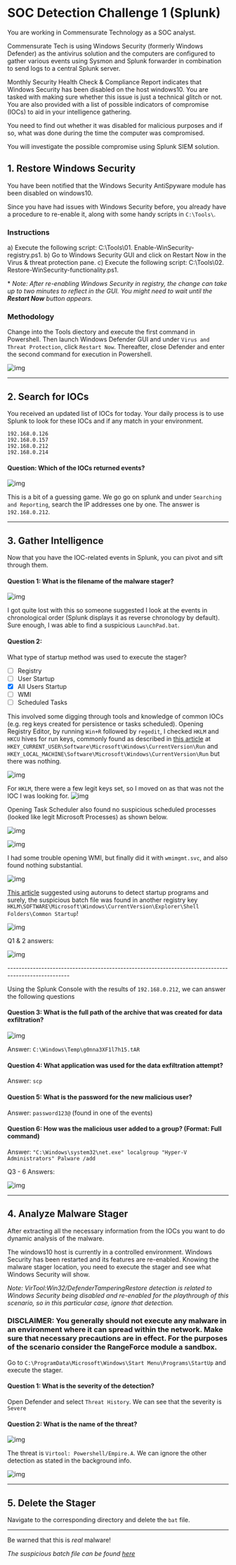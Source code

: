 # SOC Detection Challenge 1 (Splunk)

You are working in Commensurate Technology as a SOC analyst.

Commensurate Tech is using Windows Security (formerly Windows Defender) as the antivirus solution and the computers are configured to gather various events using Sysmon and Splunk forwarder in combination to send logs to a central Splunk server.

Monthly Security Health Check & Compliance Report indicates that Windows Security has been disabled on the host windows10.
You are tasked with making sure whether this issue is just a technical glitch or not. You are also provided with a list of possible indicators of compromise (IOCs) to aid in your intelligence gathering.

You need to find out whether it was disabled for malicious purposes and if so, what was done during the time the computer was compromised.

You will investigate the possible compromise using Splunk SIEM solution.


## 1. Restore Windows Security
You have been notified that the Windows Security AntiSpyware module has been disabled on windows10.

Since you have had issues with Windows Security before, you already have a procedure to re-enable it, along with some handy scripts in `C:\Tools\`.

### Instructions

a) Execute the following script: C:\Tools\01. Enable-WinSecurity-registry.ps1.
b) Go to Windows Security GUI and click on Restart Now in the Virus & threat protection pane.
c) Execute the following script: C:\Tools\02. Restore-WinSecurity-functionality.ps1.

\* *Note: After re-enabling Windows Security in registry, the change can take up to two minutes to reflect in the GUI. You might need to wait until the **Restart Now** button appears.*

### Methodology

Change into the Tools diectory and execute the first command in Powershell. Then launch Windows Defender GUI and under `Virus and Threat Protection`, click `Restart Now`. Thereafter, close Defender and enter the second command for execution in Powershell.

![img](https://github.com/RyanNgCT/RangeForce-SOC-Chall/blob/main/Splunk/images%20for%20splunk/Screenshot%202021-05-21%20at%209.33.25%20AM.png)

---

## 2. Search for IOCs
You received an updated list of IOCs for today. Your daily process is to use Splunk to look for these IOCs and if any match in your environment.

```
192.168.0.126
192.168.0.157
192.168.0.212
192.168.0.214
```

#### Question: 	Which of the IOCs returned events?

![img](https://github.com/RyanNgCT/RangeForce-SOC-Chall/blob/main/Splunk/images%20for%20splunk/Screenshot%202021-05-19%20at%2010.34.43%20AM.png)

This is a bit of a guessing game. We go go on splunk and under `Searching and Reporting`, search the IP addresses one by one. The answer is `192.168.0.212`.

---

## 3. Gather Intelligence

Now that you have the IOC-related events in Splunk, you can pivot and sift through them.

#### Question 1: What is the filename of the malware stager?

![img](https://github.com/RyanNgCT/RangeForce-SOC-Chall/blob/main/Splunk/images%20for%20splunk/Screenshot%202021-05-21%20at%209.40.48%20AM.png)

I got quite lost with this so someone suggested I look at the events in chronological order (Splunk displays it as reverse chronology by default). Sure enough, I was able to find a suspicious `LaunchPad.bat`.

#### Question 2:	
What type of startup method was used to execute the stager?

 - [ ] Registry
 - [ ] User Startup
 - [x] All Users Startup
 - [ ] WMI
 - [ ] Scheduled Tasks

This involved some digging through tools and knowledge of common IOCs (e.g. reg keys created for persistence or tasks scheduled). Opening Registry Editor, by running `Win+R` followed by `regedit`, I checked `HKLM` and `HKCU` hives for run keys, commonly found as described in [this article](
https://pentestlab.blog/2019/10/01/persistence-registry-run-keys/) at `HKEY_CURRENT_USER\Software\Microsoft\Windows\CurrentVersion\Run` and `HKEY_LOCAL_MACHINE\Software\Microsoft\Windows\CurrentVersion\Run` but there was nothing.

![img](https://github.com/RyanNgCT/RangeForce-SOC-Chall/blob/main/Splunk/images%20for%20splunk/Screenshot%202021-05-21%20at%209.50.29%20AM.png)

For `HKLM`, there were a few legit keys set, so I moved on as that was not the IOC I was looking for.
![img](https://github.com/RyanNgCT/RangeForce-SOC-Chall/blob/main/Splunk/images%20for%20splunk/Screenshot%202021-05-21%20at%209.51.17%20AM.png)

Opening Task Scheduler also found no suspicious scheduled processes (looked like legit Microsoft Processes) as shown below.

![img](https://github.com/RyanNgCT/RangeForce-SOC-Chall/blob/main/Splunk/images%20for%20splunk/Screenshot%202021-05-21%20at%209.57.52%20AM.png)

![img](https://github.com/RyanNgCT/RangeForce-SOC-Chall/blob/main/Splunk/images%20for%20splunk/Screenshot%202021-05-23%20at%201.56.10%20PM.png)

I had some trouble opening WMI, but finally did it with `wmimgmt.svc`, and also found nothing substantial.

![img](https://github.com/RyanNgCT/RangeForce-SOC-Chall/blob/main/Splunk/images%20for%20splunk/Screenshot%202021-05-21%20at%209.55.11%20AM.png)

[This article](https://superuser.com/questions/1010345/how-to-find-all-startup-programs-on-windows-10) suggested using autoruns to detect startup programs and surely, the suspicious batch file was found in another registry key `HKLM\SOFTWARE\Microsoft\Windows\CurrentVersion\Explorer\Shell Folders\Common Startup`!

![img](https://github.com/RyanNgCT/RangeForce-SOC-Chall/blob/main/Splunk/images%20for%20splunk/Screenshot%202021-05-23%20at%201.59.13%20PM.png)

Q1 & 2 answers:

![img](https://github.com/RyanNgCT/RangeForce-SOC-Chall/blob/main/Splunk/images%20for%20splunk/Screenshot%202021-05-21%20at%209.57.08%20AM.png)

\----------------------------------------------------------------------------------------------------

Using the Splunk Console with the results of `192.168.0.212`, we can answer the following questions

#### Question 3: What is the full path of the archive that was created for data exfiltration?

![img](https://github.com/RyanNgCT/RangeForce-SOC-Chall/blob/main/Splunk/images%20for%20splunk/Screenshot%202021-05-19%20at%2010.47.37%20AM.png)

Answer: `C:\Windows\Temp\g0nna3XF1l7h15.tAR`

#### Question 4: What application was used for the data exfiltration attempt?

Answer: `scp`


#### Question 5: What is the password for the new malicious user?

Answer: `password123@` (found in one of the events)


#### Question 6: How was the malicious user added to a group? (Format: Full command)

Answer: `"C:\Windows\system32\net.exe" localgroup "Hyper-V Administrators" Palware /add`

Q3 - 6 Answers:

![img](https://github.com/RyanNgCT/RangeForce-SOC-Chall/blob/main/Splunk/images%20for%20splunk/Screenshot%202021-05-19%20at%2011.13.07%20AM.png)

---

## 4. Analyze Malware Stager
After extracting all the necessary information from the IOCs you want to do dynamic analysis of the malware.

The windows10 host is currently in a controlled environment. Windows Security has been restarted and its features are re-enabled. Knowing the malware stager location, you need to execute the stager and see what Windows Security will show.

_Note: VirTool:Win32/DefenderTamperingRestore detection is related to Windows Security being disabled and re-enabled for the playthrough of this scenario, so in this particular case, ignore that detection._

### DISCLAIMER: You generally should not execute any malware in an environment where it can spread within the network. Make sure that necessary precautions are in effect. For the purposes of the scenario consider the RangeForce module a sandbox.

Go to `C:\ProgramData\Microsoft\Windows\Start Menu\Programs\StartUp` and execute the stager.

#### Question 1: What is the severity of the detection?

Open Defender and select `Threat History`. We can see that the severity is `Severe`

#### Question 2: What is the name of the threat?

![img](https://github.com/RyanNgCT/RangeForce-SOC-Chall/blob/main/Splunk/images%20for%20splunk/Screenshot%202021-05-21%20at%2010.02.51%20AM.png)

The threat is `Virtool: Powershell/Empire.A`. We can ignore the other detection as stated in the background info.

![img](https://github.com/RyanNgCT/RangeForce-SOC-Chall/blob/main/Splunk/images%20for%20splunk/Screenshot%202021-05-21%20at%2010.03.21%20AM.png)

---

## 5. Delete the Stager

Navigate to the corresponding directory and delete the `bat` file.

---
Be warned that this is *real* malware!

*The suspicious batch file can be found [here](https://github.com/RyanNgCT/RangeForce-SOC-Chall/blob/main/Splunk/dependencies/LaunchPad.bat)*
